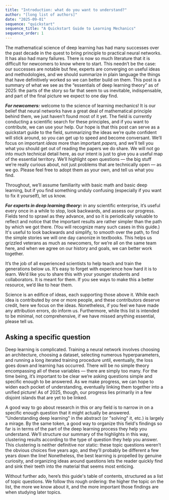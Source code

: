 ```yaml
---
title: "Introduction: what do you want to understand?"
author: "[long list of authors]"
date: "2025-09-01"
sequence: "quickstart"
sequence_title: "A Quickstart Guide to Learning Mechanics"
sequence_order: 1
---
```


The mathematical science of deep learning has had many successes over the past decade in the quest to bring principle to practical neural networks. It has also had many failures. There is now so much literature that it is difficult for newcomers to know where to start. This needn’t be the case: our successes are notable but few, experts are converging on useful ideas and methodologies, and we should summarize in plain language the things that have definitively worked so we can better build on them. This post is a summary of what we see as the “essentials of deep learning theory” as of 2025: the parts of the story so far that seem to us inevitable, indispensable, and part of the final picture we expect to one day find.

***For newcomers:*** welcome to the science of learning mechanics! It is our belief that neural networks have a great deal of mathematical principle behind them, we just haven’t found most of it yet. The field is currently conducting a scientific search for these principles, and if you want to contribute, we can use your help. Our hope is that this post can serve as a quickstart guide to the field, summarizing the ideas we’re quite confident will stick around, so you can get up to speed and become conversant. We’ll focus on important *ideas* more than important *papers,* and we’ll tell you what you should get out of reading the papers we do share. We will not go into much technical detail here, as our intent is just to give you a useful map of the essential territory. We’ll highlight open questions — the big stuff we’re really curious about, not just problems that are technically open — as we go. Please feel free to adopt them as your own, and tell us what you find.

Throughout, we’ll assume familiarity with basic math and basic deep learning, but if you find something unduly confusing (especially if you want to fix it yourself), let us know.

***For experts in deep learning theory:*** in any scientific enterprise, it’s useful every once in a while to stop, look backwards, and assess our progress. Fields tend to sprawl as they advance, and so it is periodically valuable to reflect and notice that the important results are rather simpler than the path by which we got there. (You will recognize many such cases in this guide.) It's useful to look backwards and simplify, to smooth over the path, to find the simple stories we will one day canonize in textbooks. This helps us grizzled veterans as much as newcomers, for we’re all on the same team here, and when we agree on our history and goals, we can better work together.

It’s the job of all experienced scientists to help teach and train the generations below us. It’s easy to forget with experience how hard it is to learn. We’d like you to share this with your younger students and collaborators. It is meant for them. If you see ways to make this a better resource, we’d like to hear them.

Science is an edifice of ideas, each supporting those above it. While each idea is contributed by one or more people, and these contributors deserve credit, here we focus on the ideas. Nonetheless, if you feel we have made any attribution errors, do inform us. Furthermore, while this list is intended to be minimal, not comprehensive, if we have missed anything essential, please tell us.

## Asking a specific question

Deep learning is complicated. Training a neural network involves choosing an architecture, choosing a dataset, selecting numerous hyperparameters, and running a long iterated training procedure until, eventually, the loss goes down and learning has occurred. There will be no simple theory encompassing all of these variables — there are simply too many. For the time being, it’s important to be clear we’re asking questions simple and specific enough to be answered. As we make progress, we can hope to widen each pocket of understanding, eventually linking them together into a unified picture! As of 2025, though, our progress lies primarily in a few disjoint islands that are yet to be linked.

A good way to go about research in this or any field is to narrow in on a specific enough question that it might actually be answered. "Understanding deep learning" in the abstract (or "solving" it, etc.) is largely a mirage. By the same token, a good way to organize this field's findings so far is in terms of the part of the deep learning process they help you understand. We’ll structure our summary of the highlights in this way, clustering results according to the type of question they help you answer. This clustering is neither definitive nor static: these topic questions weren’t the obvious choices five years ago, and they’ll probably be different a few years down the line! Nonetheless, the best learning is propelled by genuine curiosity, and organizing ideas around questions lets the reader quickly find and sink their teeth into the material that seems most enticing.

Without further ado, here’s this guide's table of contents, structured as a list of topic questions. We follow this rough ordering: the higher the topic on the list, the more we know about it, and the more important those findings are when studying later topics.


